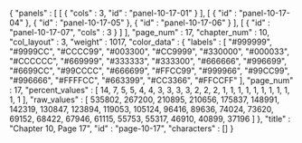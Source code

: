 {
  "panels" : [
    [
      {
        "cols" : 3,
        "id" : "panel-10-17-01"
      }
    ],
    [
      {
        "id" : "panel-10-17-04"
      },
      {
        "id" : "panel-10-17-05"
      },
      {
        "id" : "panel-10-17-06"
      }
    ],
    [
      {
        "id" : "panel-10-17-07",
        "cols" : 3
      }
    ]
  ],
  "page_num" : 17,
  "chapter_num" : 10,
  "col_layout" : 3,
  "weight" : 1017,
  "color_data" : {
    "labels" : [
      "#999999",
      "#9999CC",
      "#CCCC99",
      "#003300",
      "#CC9999",
      "#330000",
      "#000033",
      "#CCCCCC",
      "#669999",
      "#333333",
      "#333300",
      "#666666",
      "#996699",
      "#6699CC",
      "#99CCCC",
      "#666699",
      "#FFCC99",
      "#999966",
      "#99CC99",
      "#996666",
      "#FFFFCC",
      "#663399",
      "#CC3366",
      "#FFCCFF"
    ],
    "page_num" : 17,
    "percent_values" : [
      14,
      7,
      5,
      5,
      4,
      4,
      3,
      3,
      3,
      3,
      2,
      2,
      2,
      1,
      1,
      1,
      1,
      1,
      1,
      1,
      1,
      1,
      1,
      1
    ],
    "raw_values" : [
      535802,
      267200,
      210895,
      210656,
      175837,
      148991,
      142319,
      130847,
      123894,
      119053,
      105124,
      96416,
      89636,
      74024,
      73620,
      69152,
      68422,
      67946,
      61115,
      55753,
      55317,
      46910,
      40899,
      37196
    ]
  },
  "title" : "Chapter 10, Page 17",
  "id" : "page-10-17",
  "characters" : []
}
